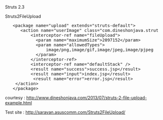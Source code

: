 Struts 2.3

Struts2FileUpload

<pre>
   &lt;package name="upload" extends="struts-default"&gt;
      &lt;action name="userImage" class="com.dineshonjava.struts2.action.upload.FileUploadAction"&gt;
	  	  &lt;interceptor-ref name="fileUpload"&gt;
	        &lt;param name="maximumSize"&gt;2097152&lt;/param&gt;
	        &lt;param name="allowedTypes"&gt;
	            image/png,image/gif,image/jpeg,image/pjpeg
	        &lt;/param&gt;
	      &lt;/interceptor-ref&gt;
	      &lt;interceptor-ref name="defaultStack" /&gt;
		  &lt;result name="success"&gt;success.jsp&lt;/result&gt;
		  &lt;result name="input"&gt;index.jsp&lt;/result&gt;
		   &lt;result name="error"&gt;error.jsp&lt;/result&gt;
	&lt;/action&gt;
   &lt;/package&gt;
</pre>

courtesy : http://www.dineshonjava.com/2013/07/struts-2-file-upload-example.html

Test site : http://saravan.asuscomm.com/Struts2FileUpload/



